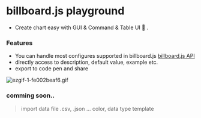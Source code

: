 # billboard.js playground

- Create chart easy with GUI & Command & Table UI 🎨 .

### Features
- You can handle most configures supported in billboard.js [billboard.js API](https://naver.github.io/billboard.js/release/latest/doc/)
- directly access to description, default value, example etc.
- export to code pen and share

![ezgif-1-fe002beaf6.gif](https://yobi.navercorp.com/files/0a705587-5e5f-1faf-815e-83b26fdf4dd3)




### comming soon..
> import data file .csv, .json ...
> color, data type template

